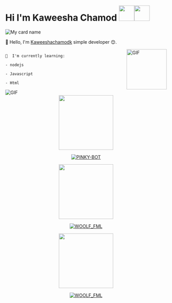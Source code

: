 # Hi I'm Kaweesha Chamod&nbsp;<a href="Hey"><img src="https://raw.githubusercontent.com/TOXIC-DEVIL/TOXIC-DEVIL/TOXIC-DEVIL-OFFICIAL/media/Hi.gif" width="48px"></a><img src="https://raw.githubusercontent.com/TOXIC-DEVIL/TOXIC-DEVIL/TOXIC-DEVIL-OFFICIAL/media/Hi.gif" width="48px"></a>

![My card name](https://cardivo.vercel.app/api?name=kaweesha%20-%20chamod&description=Hi,%20I'm%20a%20simple%20Developer%20🥰&image=https://i.imgur.com/MZDCN2M.jpeginstagram=___two____three___&linkedin=___kaweesha____chamod___&github=kaweesha_chamod&twitter=@)




<!---
Kaweeshachamodk/Kaweeshachamodk is a ✨ special ✨ repository because its `README.md` (this file) appears on your GitHub profile.
You can click the Preview link to take a look at your changes.
--->
👋 Hello, I'm [Kaweeshachamodk](https://github.com/Kaweeshachamodk) simple developer 😊.

<img align="right" alt="GIF" height="125px" src="https://media.giphy.com/media/0YLMNYmGyMfcqRX1j1/source.gif" />

```

📃  I'm currently learning:

- nodejs

- Javascript

- Html

```

<img align="center" fit="fill" alt="GIF" src="https://media.giphy.com/media/836HiJc7pgzy8iNXCn/giphy.gif" />


<div align="center">
  <img border-radius: 15px src="https://i.imgur.com/MZDCN2M.jpeg""https://telegra.ph/file/62959beb1b22e8e76203d.jpg"170" height="170"/>
  <p align="center">
<a href="#"><img title="PINKY-BOT" src="https://img.shields.io/badge/pinky bot-pink?colorA=%23ff0000&colorB=%23017e40&style=for-the-badge"></a>
</p>
<div align="center">
  <img border-radius: 15px src="https://telegra.ph/file/62959beb1b22e8e76203d.jpg"170" height="170"/>
  <p align="center">
<a href="#"><img title="WOOLF_FML" src="https://img.shields.io/badge/WOOLF_FML-pink?colorA=%23ff0000&colorB=%23017e40&style=for-the-badge"></a>
</p>
<div align="center">
  <img border-radius: 15px src="https://telegra.ph/file/0a526996ffd20bd5177cf.jpg"170" height="170"/>
  <p align="center">
<a href="#"><img title="WOOLF_FML" src="https://img.shields.io/badge/CYBER_BOT-pink?colorA=%23ff0000&colorB=%23017e40&style=for-the-badge"></a>
</p>
